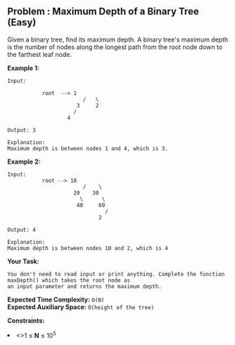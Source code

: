 ## Problem : Maximum Depth of a Binary Tree (Easy)
Given a binary tree, find its maximum depth.
A binary tree's maximum depth is the number of nodes along the longest path from the root node down to the farthest leaf node.

**Example 1:**
```
Input:

           root  --> 1
                        /   \
                      3     2
                     /
                   4           

Output: 3

Explanation:
Maximum depth is between nodes 1 and 4, which is 3.
```

**Example 2:**
```
Input:
           root --> 10
                        /    \
                     20    30
                       \      \  
                      40     60
                               /
                             2 

Output: 4

Explanation:
Maximum depth is between nodes 10 and 2, which is 4
```

**Your Task:**
```
You don't need to read input or print anything. Complete the function maxDepth() which takes the root node as 
an input parameter and returns the maximum depth.
 ```

**Expected Time Complexity:** ```O(N)```<br>
**Expected Auxiliary Space:** ```O(height of the tree)```
 
**Constraints:**
<li><>1 ≤ <b>N</b> ≤ 10<sup>5</sup></li>
